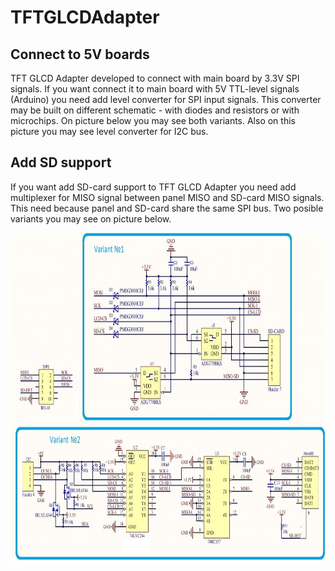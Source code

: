 # TFTGLCDAdapter

## Connect to 5V boards
TFT GLCD Adapter developed to connect with main board by 3.3V SPI signals. If you want connect it to main board with 5V TTL-level signals (Arduino) you need add level converter for SPI input signals. This converter may be built on different schematic - with diodes and resistors or with microchips. On picture below you may see both variants. Also on this picture you may see level converter for I2C bus.

## Add SD support
If you want add SD-card support to TFT GLCD Adapter you need add multiplexer for MISO signal between panel MISO and SD-card MISO signals. This need because panel and SD-card share the same SPI bus. Two posible variants you may see on picture below.

<img src="./tft-glcd-add_SD.jpg" width="800" height="528">